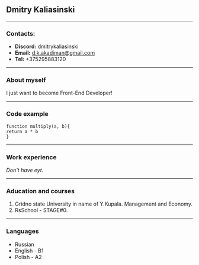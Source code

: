## **Dmitry Kaliasinski**

---

### **Contacts:**

- **Discord:** dmitrykaliasinski
- **Email:** d.k.akadiman@gmail.com
- **Tel:** +375295883120

---

### **About myself**

I just want to become Front-End Developer!

---

### **Code example**

```
function multiply(a, b){
return a * b
}

```

---

### **Work experience**

_Don't have eyt._

---

### **Aducation and courses**

1. Gridno state University in name of Y.Kupala. Management and Economy.
2. RsSchool - STAGE#0.

---

### **Languages**

- Russian
- English - B1
- Polish - A2
